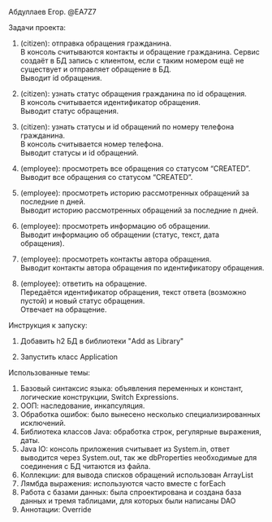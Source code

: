 Абдуллаев Егор. @EA7Z7

Задачи проекта:

1. (citizen): отправка обращения гражданина.\
В консоль считываются контакты и обращение гражданина. Сервис создаёт в БД запись с клиентом, если с таким номером ещё не существует и отправляет обращение в БД.\
Выводит id обращения.

2. (citizen): узнать статус обращения гражданина по id обращения.\
В консоль считывается идентификатор обращения.\
Выводит статус обращения.

3. (citizen): узнать статусы и id обращений по номеру телефона гражданина.\
В консоль считывается номер телефона.\
Выводит статусы и id обращений.

4. (employee): просмотреть все обращения со статусом “CREATED”.\
Выводит все обращения со статусом “CREATED”.

5. (employee): просмотреть историю рассмотренных обращений за последние n дней.\
Выводит историю рассмотренных обращений за последние n дней.

6. (employee): просмотреть информацию об обращении.\
Выводит информацию об обращении (статус, текст, дата обращения).

7. (employee): просмотреть контакты автора обращения.\
Выводит контакты автора обращения по идентификатору обращения.

8. (employee): ответить на обращение.\
Передаётся идентификатор обращения, текст ответа (возможно пустой) и новый статус обращения.\
Отвечает на обращение.

Инструкция к запуcку:

1. Добавить h2 БД в библиотеки "Add as Library"

2. Запустить класс Application

Использованные темы:

1. Базовый синтаксис языка: объявления переменных и констант, логические конструкции, Switch Expressions.
2. ООП: наследование, инкапсуляция.
3. Обработка ошибок: было вынесено несколько специализированных исключений.
4. Библиотека классов Java: обработка строк, регулярные выражения, даты.
5. Java IO: консоль приложения считывает из System.in, ответ выводится через System.out, так же dbProperties необходимые для соединения с БД читаются из файла.
6. Коллекции: для вывода списков обращений использован ArrayList
7. Лямбда выражения: используются часто вместе с forEach
8. Работа с базами данных: была спроектирована и создана база данных и тремя таблицами, для которых были написаны DAO
9. Аннотации: Override

